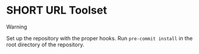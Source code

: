 # SHORT URL Toolset

> [!WARNING]
> Set up the repository with the proper hooks. Run `pre-commit install` in the root directory of the repository.
